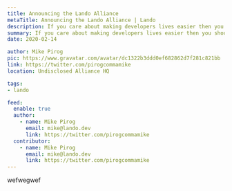 ```yaml
---
title: Announcing the Lando Alliance
metaTitle: Announcing the Lando Alliance | Lando
description: If you care about making developers lives easier then you should join our movement to liberate developers from the mind forged manacles of dev monotony.
summary: If you care about making developers lives easier then you should join our movement to liberate developers from the mind forged manacles of dev monotony.
date: 2020-02-14

author: Mike Pirog
pic: https://www.gravatar.com/avatar/dc1322b3ddd0ef682862d7f281c821bb
link: https://twitter.com/pirogcommamike
location: Undisclosed Alliance HQ

tags:
- lando

feed:
  enable: true
  author:
    - name: Mike Pirog
      email: mike@lando.dev
      link: https://twitter.com/pirogcommamike
  contributor:
    - name: Mike Pirog
      email: mike@lando.dev
      link: https://twitter.com/pirogcommamike
---
```


wefwegwef
